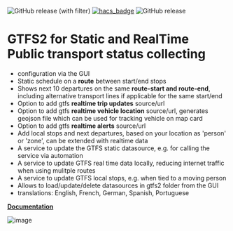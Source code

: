 ![GitHub release (with filter)](https://img.shields.io/github/v/release/vingerha/gtfs2) [![hacs_badge](https://img.shields.io/badge/HACS-Default-orange.svg)](https://github.com/custom-components/hacs) ![GitHub release](https://img.shields.io/github/v/release/vingerha/gtfs2.svg?include_prereleases&label=latest(beta)&color=lightgrey)


# GTFS2 for Static and RealTime Public transport status collecting
- configuration via the GUI
- Static schedule on a **route** between start/end stops
- Shows next 10 departures on the same **route-start and route-end**, including alternative transport lines if applicable for the same start/end
- Option to add gtfs **realtime trip updates** source/url
- Option to add gtfs **realtime vehicle location** source/url, generates geojson file which can be used for tracking vehicle on map card
- Option to add gtfs **realtime alerts** source/url
- Add local stops and next departures, based on your location as 'person' or 'zone', can be extended with realtime data 
- A service to update the GTFS static datasource, e.g. for calling the service via automation
- A service to update GTFS real time data locally, reducing internet traffic when using mulitple routes
- A service to update GTFS local stops, e.g. when tied to a moving person
- Allows to load/update/delete datasources in gtfs2 folder from the GUI
- translations: English, French, German, Spanish, Portuguese

**[Documentation](https://github.com/vingerha/gtfs2/wiki)**

![image](https://github.com/vingerha/gtfs2/assets/44190435/401d3f5b-c3c3-405f-ab9a-1ecf949d5428)




